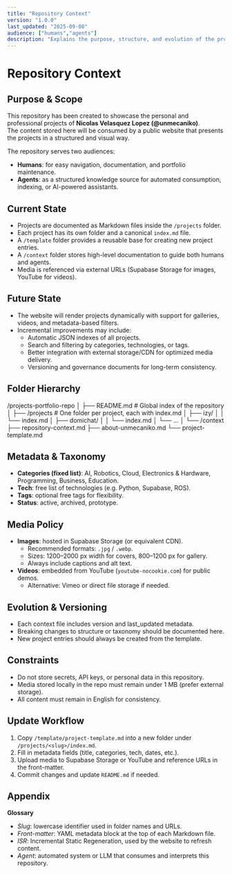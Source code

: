 ```yaml
---
title: "Repository Context"
version: "1.0.0"
last_updated: "2025-09-08"
audience: ["humans","agents"]
description: "Explains the purpose, structure, and evolution of the projects portfolio repository."
---
```


# Repository Context

## Purpose & Scope
This repository has been created to showcase the personal and professional projects of **Nicolas Velasquez Lopez (@unmecaniko)**.  
The content stored here will be consumed by a public website that presents the projects in a structured and visual way.  

The repository serves two audiences:  
- **Humans**: for easy navigation, documentation, and portfolio maintenance.  
- **Agents**: as a structured knowledge source for automated consumption, indexing, or AI-powered assistants.  

## Current State
- Projects are documented as Markdown files inside the `/projects` folder.  
- Each project has its own folder and a canonical `index.md` file.  
- A `/template` folder provides a reusable base for creating new project entries.  
- A `/context` folder stores high-level documentation to guide both humans and agents.  
- Media is referenced via external URLs (Supabase Storage for images, YouTube for videos).  

## Future State
- The website will render projects dynamically with support for galleries, videos, and metadata-based filters.  
- Incremental improvements may include:  
  - Automatic JSON indexes of all projects.  
  - Search and filtering by categories, technologies, or tags.  
  - Better integration with external storage/CDN for optimized media delivery.  
  - Versioning and governance documents for long-term consistency.  

## Folder Hierarchy

/projects-portfolio-repo
│
├── README.md # Global index of the repository
│
├── /projects # One folder per project, each with index.md
│ ├── izy/
│ │ └── index.md
│ ├── domichat/
│ │ └── index.md
│ └── ...
│
└── /context
  ├── repository-context.md
  ├── about-unmecaniko.md
  └── project-template.md

## Metadata & Taxonomy
- **Categories (fixed list)**: AI, Robotics, Cloud, Electronics & Hardware, Programming, Business, Education.  
- **Tech**: free list of technologies (e.g. Python, Supabase, ROS).  
- **Tags**: optional free tags for flexibility.  
- **Status**: active, archived, prototype.  

## Media Policy
- **Images**: hosted in Supabase Storage (or equivalent CDN).  
  - Recommended formats: `.jpg` / `.webp`.  
  - Sizes: 1200–2000 px width for covers, 800–1200 px for gallery.  
  - Always include captions and alt text.  
- **Videos**: embedded from YouTube (`youtube-nocookie.com`) for public demos.  
  - Alternative: Vimeo or direct file storage if needed.  

## Evolution & Versioning
- Each context file includes version and last_updated metadata.  
- Breaking changes to structure or taxonomy should be documented here.  
- New project entries should always be created from the template.  

## Constraints
- Do not store secrets, API keys, or personal data in this repository.  
- Media stored locally in the repo must remain under 1 MB (prefer external storage).  
- All content must remain in English for consistency.  

## Update Workflow
1. Copy `/template/project-template.md` into a new folder under `/projects/<slug>/index.md`.  
2. Fill in metadata fields (title, categories, tech, dates, etc.).  
3. Upload media to Supabase Storage or YouTube and reference URLs in the front-matter.  
4. Commit changes and update `README.md` if needed.  

## Appendix
**Glossary**  
- *Slug*: lowercase identifier used in folder names and URLs.  
- *Front-matter*: YAML metadata block at the top of each Markdown file.  
- *ISR*: Incremental Static Regeneration, used by the website to refresh content.  
- *Agent*: automated system or LLM that consumes and interprets this repository.  